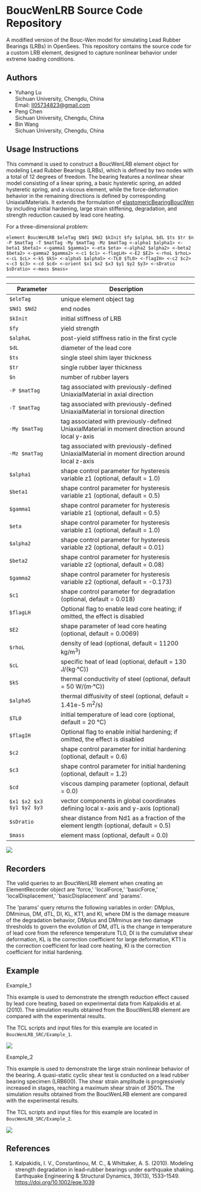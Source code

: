# BoucWenLRB Source Code Repository

A modified version of the Bouc-Wen model for simulating Lead Rubber Bearings (LRBs) in OpenSees. This repository contains the source code for a custom LRB element, designed to capture nonlinear behavior under extreme loading conditions.

## Authors

- Yuhang Lu  
  Sichuan University, Chengdu, China  
  Email: ll05734823@gmail.com  
- Peng Chen  
  Sichuan University, Chengdu, China  
- Bin Wang  
  Sichuan University, Chengdu, China

## Usage Instructions

This command is used to construct a BoucWenLRB element object for modeling Lead Rubber Bearings (LRBs), which is defined by two nodes with a total of 12 degrees of freedom. The bearing features a nonlinear shear model consisting of a linear spring, a basic hysteretic spring, an added hysteretic spring, and a viscous element, while the force-deformation behavior in the remaining directions is defined by corresponding UniaxialMaterials. It extends the formulation of [elastomericBearingBoucWen](https://opensees.berkeley.edu/wiki/index.php?title=Elastomeric_Bearing_(Bouc-Wen)_Element) by including initial hardening, large strain stiffening, degradation, and strength reduction caused by lead core heating.

For a three-dimensional problem:

```
element BoucWenLRB $eleTag $Nd1 $Nd2 $kInit $fy $alphaL $dL $ts $tr $n -P $matTag -T $matTag -My $matTag -Mz $matTag <-alpha1 $alpha1> <-beta1 $beta1> <-gamma1 $gamma1> <-eta $eta> <-alpha2 $alpha2> <-beta2 $beta2> <-gamma2 $gamma2> <-c1 $c1> <-flagLH> <-E2 $E2> <-rhoL $rhoL> <-cL $cL> <-kS $kS> <-alphaS $alphaS> <-TL0 $TL0> <-flagIH> <-c2 $c2> <-c3 $c3> <-cd $cd> <-orient $x1 $x2 $x3 $y1 $y2 $y3> <-sDratio $sDratio> <-mass $mass>
```

---

| Parameter | Description |
|--------|------|
| `$eleTag` | unique element object tag |
| `$Nd1 $Nd2` | end nodes |
| `$kInit` | initial stiffness of LRB |
| `$fy` | yield strength |
| `$alphaL` | post-yield stiffness ratio in the first cycle |
| `$dL` | diameter of the lead core |
| `$ts` | single steel shim layer thickness |
| `$tr` | single rubber layer thickness |
| `$n` | number of rubber layers |
| `-P $matTag` | tag associated with previously-defined UniaxialMaterial in axial direction |
| `-T $matTag` | tag associated with previously-defined UniaxialMaterial in torsional direction |
| `-My $matTag` | tag associated with previously-defined UniaxialMaterial in moment direction around local y-axis |
| `-Mz $matTag` | tag associated with previously-defined UniaxialMaterial in moment direction around local z-axis |
| `$alpha1` | shape control parameter for hysteresis variable z1 (optional, default = 1.0) |
| `$beta1` | shape control parameter for hysteresis variable z1 (optional, default = 0.5) |
| `$gamma1` | shape control parameter for hysteresis variable z1 (optional, default = 0.5) |
| `$eta` | shape control parameter for hysteresis variable z1 (optional, default = 1.0) |
| `$alpha2` | shape control parameter for hysteresis variable z2 (optional, default = 0.01) |
| `$beta2` | shape control parameter for hysteresis variable z2 (optional, default = 0.08) |
| `$gamma2` | shape control parameter for hysteresis variable z2 (optional, default = -0.173) |
| `$c1` | shape control parameter for degradation (optional, default = 0.018) |
| `$flagLH` | Optional flag to enable lead core heating; if omitted, the effect is disabled |
| `$E2` | shape parameter of lead core heating (optional, default = 0.0069) |
| `$rhoL` | density of lead (optional, default = 11200 kg/m<sup>3</sup>) |
| `$cL` | specific heat of lead (optional, default = 130 J/(kg·℃)) |
| `$kS` | thermal conductivity of steel (optional, default = 50 W/(m·℃)) |
| `$alphaS` | thermal diffusivity of steel (optional, default = 1.41e-5 m<sup>2</sup>/s) |
| `$TL0` | initial temperature of lead core (optional, default = 20 ℃) |
| `$flagIH` | Optional flag to enable initial hardening; if omitted, the effect is disabled |
| `$c2` | shape control parameter for initial hardening (optional, default = 0.6) |
| `$c3` | shape control parameter for initial hardening (optional, default = 1.2) |
| `$cd` | viscous damping parameter (optional, default = 0.0) |
| `$x1 $x2 $x3 $y1 $y2 $y3` | vector components in global coordinates defining local x-axis and y-axis (optional) |
| `$sDratio` | shear distance from Nd1 as a fraction of the element length (optional, default = 0.5) |
| `$mass` | element mass (optional, default = 0.0) |

![](https://raw.githubusercontent.com/blwam/OpenSees/refs/heads/BoucWenLRB/BoucWenLRB_SRC/BoucWenLRB.svg)

## Recorders

The valid queries to an BoucWenLRB element when creating an ElementRecorder object are 'force,' 'localForce,' 'basicForce,' 'localDisplacement,' 'basicDisplacement' and 'params'.

The 'params' query returns the following variables in order: DMplus, DMminus, DM, dTL, DI, KL, KT1, and KI, where DM is the damage measure of the degradation behavior, DMplus and DMminus are two damage thresholds to govern the evolution of DM, dTL is the change in temperature of lead core from the reference temperature TL0, DI is the cumulative shear deformation, KL is the correction coefficient for large deformation, KT1 is the correction coefficient for lead core heating, KI is the correction coefficient for initial hardening.

## Example

Example_1

This example is used to demonstrate the strength reduction effect caused by lead core heating, based on experimental data from Kalpakidis et al. (2010). The simulation results obtained from the BoucWenLRB element are compared with the experimental results.

The TCL scripts and input files for this example are located in `BoucWenLRB_SRC/Example_1`.

![](https://raw.githubusercontent.com/blwam/OpenSees/refs/heads/BoucWenLRB/BoucWenLRB_SRC/Example_1/Example_1.svg)

Example_2

This example is used to demonstrate the large strain nonlinear behavior of the bearing. A quasi-static cyclic shear test is conducted on a lead rubber bearing specimen (LRB600). The shear strain amplitude is progressively increased in stages, reaching a maximum shear strain of 350%. The simulation results obtained from the BoucWenLRB element are compared with the experimental results.

The TCL scripts and input files for this example are located in `BoucWenLRB_SRC/Example_2`.

![](https://raw.githubusercontent.com/blwam/OpenSees/refs/heads/BoucWenLRB/BoucWenLRB_SRC/Example_2/Example_2.svg)

## References

1. Kalpakidis, I. V., Constantinou, M. C., & Whittaker, A. S. (2010). Modeling strength degradation in lead–rubber bearings under earthquake shaking. Earthquake Engineering & Structural Dynamics, 39(13), 1533–1549. https://doi.org/10.1002/eqe.1039
